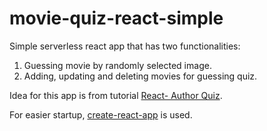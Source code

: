 # movie-quiz-react-simple
Simple serverless react app that has two functionalities:
  1. Guessing movie by randomly selected image.
  2. Adding, updating and deleting movies for guessing quiz.

Idea for this app is from tutorial [React- Author Quiz](https://codepen.io/3point14/pen/KwEJwy/).

For easier startup, [create-react-app](https://github.com/facebookincubator/create-react-app) is used.
